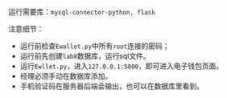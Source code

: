 运行需要库：`mysql-connector-python, flask`

注意细节：
- 运行前检查`Ewallet.py`中所有`root`连接的密码；
- 运行前先创建`lab8`数据库，运行sql文件。
- 运行`Ewllet.py`，进入`127.0.0.1:5000`，即可进入电子钱包页面。
- 经理必须手动在数据库添加。
- 手机验证码在服务器后端会输出，也可以在数据库里看到。